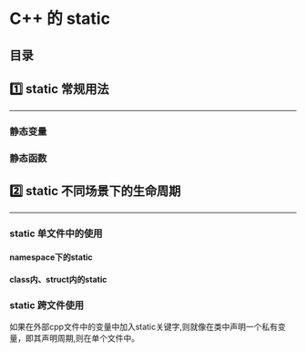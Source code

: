 # C++ 的 static

<h2>目录</h2>


## :one: static 常规用法

---

### 静态变量

### 静态函数

### 

## :two: static 不同场景下的生命周期

---


### static 单文件中的使用

#### namespace下的static

#### class内、struct内的static

#### 

### static 跨文件使用

如果在外部cpp文件中的变量中加入static关键字,则就像在类中声明一个私有变量，即其声明周期,则在单个文件中。

